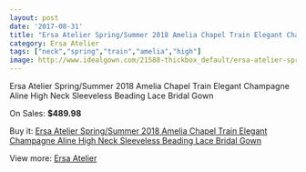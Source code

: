 ```yaml
---
layout: post
date: '2017-08-31'
title: "Ersa Atelier Spring/Summer 2018 Amelia Chapel Train Elegant Champagne Aline High Neck Sleeveless Beading Lace Bridal Gown"
category: Ersa Atelier
tags: ["neck","spring","train","amelia","high"]
image: http://www.idealgown.com/21588-thickbox_default/ersa-atelier-spring-summer-2018-amelia-chapel-train-elegant-champagne-aline-high-neck-sleeveless-beading-lace-bridal-gown.jpg
---
```

Ersa Atelier Spring/Summer 2018 Amelia Chapel Train Elegant Champagne Aline High Neck Sleeveless Beading Lace Bridal Gown

On Sales: **$489.98**
<a href="https://www.idealgown.com/en/ersa-atelier/8165-ersa-atelier-spring-summer-2018-amelia-chapel-train-elegant-champagne-aline-high-neck-sleeveless-beading-lace-bridal-gown.html"><amp-img layout="responsive" width="600" height="600" src="//www.idealgown.com/21588-thickbox_default/ersa-atelier-spring-summer-2018-amelia-chapel-train-elegant-champagne-aline-high-neck-sleeveless-beading-lace-bridal-gown.jpg" alt="Ersa Atelier Spring/Summer 2018 Amelia Chapel Train Elegant Champagne Aline High Neck Sleeveless Beading Lace Bridal Gown 0" /></a>
<a href="https://www.idealgown.com/en/ersa-atelier/8165-ersa-atelier-spring-summer-2018-amelia-chapel-train-elegant-champagne-aline-high-neck-sleeveless-beading-lace-bridal-gown.html"><amp-img layout="responsive" width="600" height="600" src="//www.idealgown.com/21595-thickbox_default/ersa-atelier-spring-summer-2018-amelia-chapel-train-elegant-champagne-aline-high-neck-sleeveless-beading-lace-bridal-gown.jpg" alt="Ersa Atelier Spring/Summer 2018 Amelia Chapel Train Elegant Champagne Aline High Neck Sleeveless Beading Lace Bridal Gown 1" /></a>
<a href="https://www.idealgown.com/en/ersa-atelier/8165-ersa-atelier-spring-summer-2018-amelia-chapel-train-elegant-champagne-aline-high-neck-sleeveless-beading-lace-bridal-gown.html"><amp-img layout="responsive" width="600" height="600" src="//www.idealgown.com/21594-thickbox_default/ersa-atelier-spring-summer-2018-amelia-chapel-train-elegant-champagne-aline-high-neck-sleeveless-beading-lace-bridal-gown.jpg" alt="Ersa Atelier Spring/Summer 2018 Amelia Chapel Train Elegant Champagne Aline High Neck Sleeveless Beading Lace Bridal Gown 2" /></a>
<a href="https://www.idealgown.com/en/ersa-atelier/8165-ersa-atelier-spring-summer-2018-amelia-chapel-train-elegant-champagne-aline-high-neck-sleeveless-beading-lace-bridal-gown.html"><amp-img layout="responsive" width="600" height="600" src="//www.idealgown.com/21593-thickbox_default/ersa-atelier-spring-summer-2018-amelia-chapel-train-elegant-champagne-aline-high-neck-sleeveless-beading-lace-bridal-gown.jpg" alt="Ersa Atelier Spring/Summer 2018 Amelia Chapel Train Elegant Champagne Aline High Neck Sleeveless Beading Lace Bridal Gown 3" /></a>
<a href="https://www.idealgown.com/en/ersa-atelier/8165-ersa-atelier-spring-summer-2018-amelia-chapel-train-elegant-champagne-aline-high-neck-sleeveless-beading-lace-bridal-gown.html"><amp-img layout="responsive" width="600" height="600" src="//www.idealgown.com/21592-thickbox_default/ersa-atelier-spring-summer-2018-amelia-chapel-train-elegant-champagne-aline-high-neck-sleeveless-beading-lace-bridal-gown.jpg" alt="Ersa Atelier Spring/Summer 2018 Amelia Chapel Train Elegant Champagne Aline High Neck Sleeveless Beading Lace Bridal Gown 4" /></a>
<a href="https://www.idealgown.com/en/ersa-atelier/8165-ersa-atelier-spring-summer-2018-amelia-chapel-train-elegant-champagne-aline-high-neck-sleeveless-beading-lace-bridal-gown.html"><amp-img layout="responsive" width="600" height="600" src="//www.idealgown.com/21591-thickbox_default/ersa-atelier-spring-summer-2018-amelia-chapel-train-elegant-champagne-aline-high-neck-sleeveless-beading-lace-bridal-gown.jpg" alt="Ersa Atelier Spring/Summer 2018 Amelia Chapel Train Elegant Champagne Aline High Neck Sleeveless Beading Lace Bridal Gown 5" /></a>
<a href="https://www.idealgown.com/en/ersa-atelier/8165-ersa-atelier-spring-summer-2018-amelia-chapel-train-elegant-champagne-aline-high-neck-sleeveless-beading-lace-bridal-gown.html"><amp-img layout="responsive" width="600" height="600" src="//www.idealgown.com/21590-thickbox_default/ersa-atelier-spring-summer-2018-amelia-chapel-train-elegant-champagne-aline-high-neck-sleeveless-beading-lace-bridal-gown.jpg" alt="Ersa Atelier Spring/Summer 2018 Amelia Chapel Train Elegant Champagne Aline High Neck Sleeveless Beading Lace Bridal Gown 6" /></a>
<a href="https://www.idealgown.com/en/ersa-atelier/8165-ersa-atelier-spring-summer-2018-amelia-chapel-train-elegant-champagne-aline-high-neck-sleeveless-beading-lace-bridal-gown.html"><amp-img layout="responsive" width="600" height="600" src="//www.idealgown.com/21589-thickbox_default/ersa-atelier-spring-summer-2018-amelia-chapel-train-elegant-champagne-aline-high-neck-sleeveless-beading-lace-bridal-gown.jpg" alt="Ersa Atelier Spring/Summer 2018 Amelia Chapel Train Elegant Champagne Aline High Neck Sleeveless Beading Lace Bridal Gown 7" /></a>

Buy it: [Ersa Atelier Spring/Summer 2018 Amelia Chapel Train Elegant Champagne Aline High Neck Sleeveless Beading Lace Bridal Gown](https://www.idealgown.com/en/ersa-atelier/8165-ersa-atelier-spring-summer-2018-amelia-chapel-train-elegant-champagne-aline-high-neck-sleeveless-beading-lace-bridal-gown.html "Ersa Atelier Spring/Summer 2018 Amelia Chapel Train Elegant Champagne Aline High Neck Sleeveless Beading Lace Bridal Gown")

View more: [Ersa Atelier](https://www.idealgown.com/en/164-ersa-atelier "Ersa Atelier")